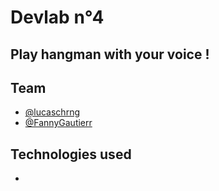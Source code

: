 # Devlab n°4

## Play hangman with your voice !

## Team

- [@lucaschrng](https://github.com/lucaschrng)
- [@FannyGautierr](https://github.com/FannyGautierr)

## Technologies used

- 
